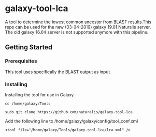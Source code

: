 # galaxy-tool-lca
A tool to determine the lowest common ancestor from BLAST results.This repo can be used for the new (03-04-2019) galaxy 19.01 Naturalis server. The old galaxy 16.04 server is not supported anymore with this pipeline.
## Getting Started
### Prerequisites
This tool uses specifically the BLAST output as input
### Installing
Installing the tool for use in Galaxy
```
cd /home/galaxy/Tools
```
```
sudo git clone https://github.com/naturalis/galaxy-tool-lca
```
Add the following line to /home/galaxy/galaxy/config/tool_conf.xml
```
<tool file="/home/galaxy/Tools/galaxy-tool-lca/lca.xml" />
```
